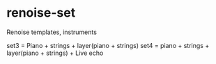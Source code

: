 # renoise-set
Renoise templates, instruments

set3 = Piano + strings + layer(piano + strings)
set4 = piano + strings + layer(piano + strings) + Live echo
